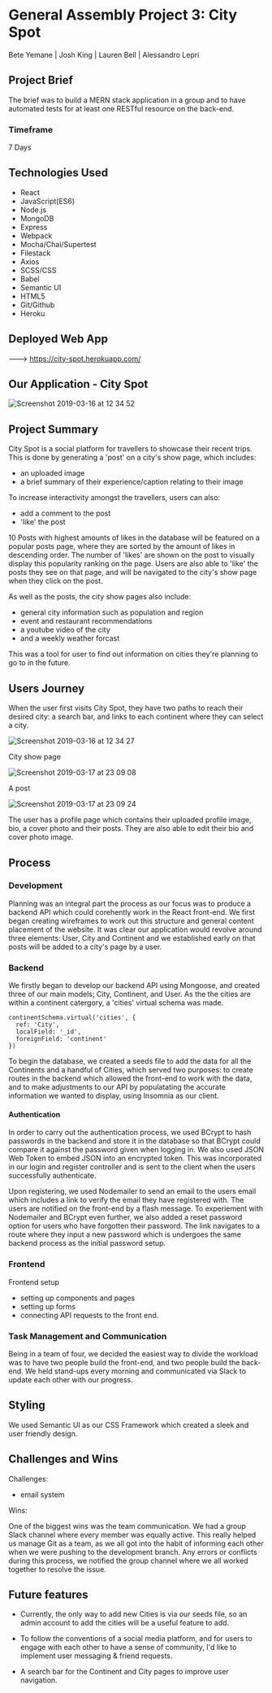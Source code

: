 
# General Assembly Project 3: City Spot

Bete Yemane | Josh King | Lauren Bell | Alessandro Lepri

## Project Brief

The brief was to build a MERN stack application in a group and to have automated tests for at least one RESTful resource on the back-end. 

### Timeframe

7 Days

## Technologies Used
* React
* JavaScript(ES6)
* Node.js
* MongoDB
* Express
* Webpack
* Mocha/Chai/Supertest
* Filestack
* Axios
* SCSS/CSS
* Babel
* Semantic UI
* HTML5
* Git/Github
* Heroku

## Deployed Web App

---> https://city-spot.herokuapp.com/

## Our Application - City Spot

![Screenshot 2019-03-16 at 12 34 52](https://user-images.githubusercontent.com/44004811/54475500-d18ad700-47e9-11e9-8997-b206c1586b30.png)

## Project Summary

City Spot is a social platform for travellers to showcase their recent trips. This is done by generating a 'post' on a city's show page, which includes:

* an uploaded image
* a brief summary of their experience/caption relating to their image

To increase interactivity amongst the travellers, users can also:

* add a comment to the post
* 'like' the post

10 Posts with highest amounts of likes in the database will be featured on a popular posts page, where they are sorted by the amount of likes in descending order. The number of 'likes' are shown on the post to visually display this popularity ranking on the page. Users are also able to 'like' the posts they see on that page, and will be navigated to the city's show page when they click on the post.

As well as the posts, the city show pages also include:

 * general city information such as population and region
 * event and restaurant recommendations
 * a youtube video of the city
 * and a weekly weather forcast
 
 This was a tool for user to find out information on cities they're planning to go to in the future.

## Users Journey

When the user first visits City Spot, they have two paths to reach their desired city: a search bar, and links to each continent where they can select a city. 

![Screenshot 2019-03-16 at 12 34 27](https://user-images.githubusercontent.com/44004811/54475406-e7e46300-47e8-11e9-87c3-6099e41a5c8e.png)

City show page

![Screenshot 2019-03-17 at 23 09 08](https://user-images.githubusercontent.com/44004811/54499448-e2cb0500-4909-11e9-8dc5-2b7fc1ecb0b2.png)

A post

![Screenshot 2019-03-17 at 23 09 24](https://user-images.githubusercontent.com/44004811/54499450-f2e2e480-4909-11e9-9f91-047a2cf6e611.png)

The user has a profile page which contains their uploaded profile image, bio, a cover photo and their posts. They are also able to edit their bio and cover photo image.

## Process

### Development
Planning was an integral part the process as our focus was to produce a backend API which could corehently work in the React front-end. We first began creating wireframes to work out this structure and general content placement of the website. It was clear our application would revolve around three elements: User, City and Continent and we established early on that posts will be added to a city's page by a user.

### Backend

We firstly began to develop our backend API using Mongoose, and created three of our main models; City, Continent, and User. As the the cities are within a continent catergory, a 'cities' virtual schema was made.

```
continentSchema.virtual('cities', {
  ref: 'City',
  localField: '_id',
  foreignField: 'continent'
})
```
To begin the database, we created a seeds file to add the data for all the Continents and a handful of Cities, which served two purposes: to create routes in the backend which allowed the front-end to work with the data, and to make adjustments to our API by populatating the accurate information we wanted to display, using Insomnia as our client. 

#### Authentication

In order to carry out the authentication process, we used BCrypt to hash passwords in the backend and store it in the database so that BCrypt could compare it against the password given when logging in. We also used JSON Web Token to embed JSON into an encrypted token. This was incorporated in our login and register controller and is sent to the client when the users successfully authenticate. 

Upon registering, we used Nodemailer to send an email to the users email which includes a link to verify the email they have registered with. The users are notified on the front-end by a flash message. 
To experiement with Nodemailer and BCrypt even further, we also added a reset password option for users who have forgotten their password. The link navigates to a route where they input a new password which is undergoes the same backend process as the initial password setup.

### Frontend
Frontend setup
* setting up components and pages
* setting up forms
* connecting API requests to the front end.

### Task Management and Communication

Being in a team of four, we decided the easiest way to divide the workload was to have two people build the front-end, and two people build the back-end. We held stand-ups every morning and communicated via Slack to update each other with our progress.

## Styling

We used Semantic UI as our CSS Framework which created a sleek and user friendly design. 

## Challenges and Wins
Challenges:
* email system

Wins:

One of the biggest wins was the team communication. We had a group Slack channel where every member was equally active. This really helped us manage Git as a team, as we all got into the habit of informing each other when we were pushing to the development branch. Any errors or conflicts during this process, we notified the group channel where we all worked together to resolve the issue.


## Future features

* Currently, the only way to add new Cities is via our seeds file, so an admin account to add the cities will be a useful feature to add.

* To follow the conventions of a social media platform, and for users to engage with each other to have a sense of community, I'd like to implement user messaging & friend requests.

* A search bar for the Continent and City pages to improve user navigation.

